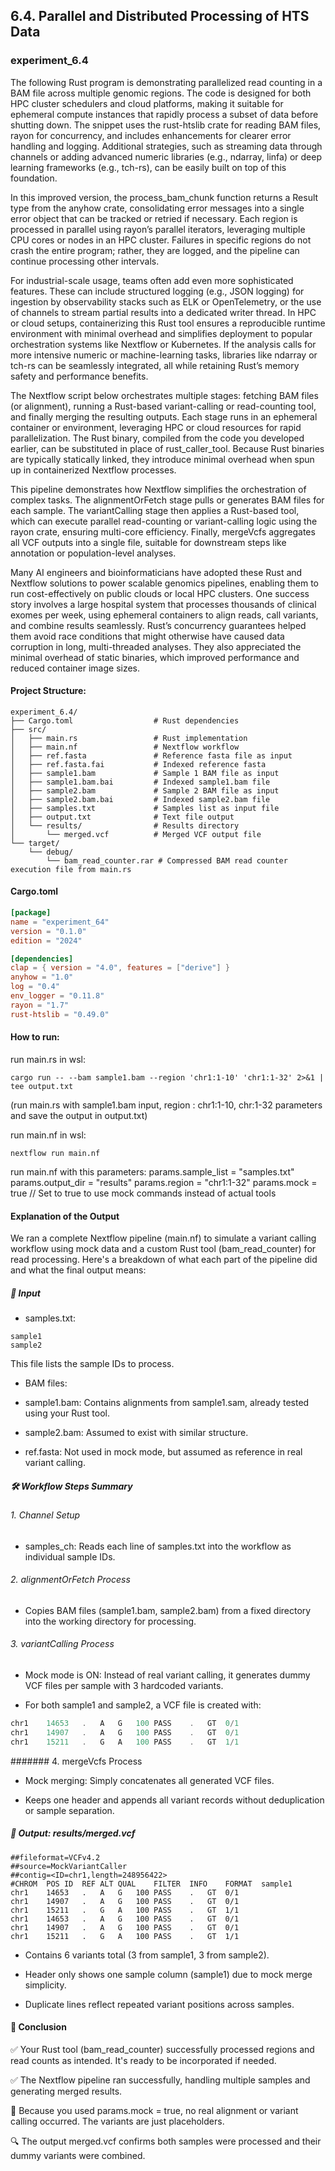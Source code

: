 ## 6.4. Parallel and Distributed Processing of HTS Data

### experiment_6.4

The following Rust program is demonstrating parallelized read counting in a BAM file across multiple genomic regions. The code is designed for both HPC cluster schedulers and cloud platforms, making it suitable for ephemeral compute instances that rapidly process a subset of data before shutting down. The snippet uses the rust-htslib crate for reading BAM files, rayon for concurrency, and includes enhancements for clearer error handling and logging. Additional strategies, such as streaming data through channels or adding advanced numeric libraries (e.g., ndarray, linfa) or deep learning frameworks (e.g., tch-rs), can be easily built on top of this foundation.

In this improved version, the process_bam_chunk function returns a Result type from the anyhow crate, consolidating error messages into a single error object that can be tracked or retried if necessary. Each region is processed in parallel using rayon’s parallel iterators, leveraging multiple CPU cores or nodes in an HPC cluster. Failures in specific regions do not crash the entire program; rather, they are logged, and the pipeline can continue processing other intervals.

For industrial-scale usage, teams often add even more sophisticated features. These can include structured logging (e.g., JSON logging) for ingestion by observability stacks such as ELK or OpenTelemetry, or the use of channels to stream partial results into a dedicated writer thread. In HPC or cloud setups, containerizing this Rust tool ensures a reproducible runtime environment with minimal overhead and simplifies deployment to popular orchestration systems like Nextflow or Kubernetes. If the analysis calls for more intensive numeric or machine-learning tasks, libraries like ndarray or tch-rs can be seamlessly integrated, all while retaining Rust’s memory safety and performance benefits.

The Nextflow script below orchestrates multiple stages: fetching BAM files (or alignment), running a Rust-based variant-calling or read-counting tool, and finally merging the resulting outputs. Each stage runs in an ephemeral container or environment, leveraging HPC or cloud resources for rapid parallelization. The Rust binary, compiled from the code you developed earlier, can be substituted in place of rust_caller_tool. Because Rust binaries are typically statically linked, they introduce minimal overhead when spun up in containerized Nextflow processes.

This pipeline demonstrates how Nextflow simplifies the orchestration of complex tasks. The alignmentOrFetch stage pulls or generates BAM files for each sample. The variantCalling stage then applies a Rust-based tool, which can execute parallel read-counting or variant-calling logic using the rayon crate, ensuring multi-core efficiency. Finally, mergeVcfs aggregates all VCF outputs into a single file, suitable for downstream steps like annotation or population-level analyses.

Many AI engineers and bioinformaticians have adopted these Rust and Nextflow solutions to power scalable genomics pipelines, enabling them to run cost-effectively on public clouds or local HPC clusters. One success story involves a large hospital system that processes thousands of clinical exomes per week, using ephemeral containers to align reads, call variants, and combine results seamlessly. Rust’s concurrency guarantees helped them avoid race conditions that might otherwise have caused data corruption in long, multi-threaded analyses. They also appreciated the minimal overhead of static binaries, which improved performance and reduced container image sizes.

#### Project Structure:

```plaintext
experiment_6.4/
├── Cargo.toml                  # Rust dependencies
├── src/
│   ├── main.rs                 # Rust implementation
│   ├── main.nf                 # Nextflow workflow
│   ├── ref.fasta               # Reference fasta file as input
│   ├── ref.fasta.fai           # Indexed reference fasta
│   ├── sample1.bam             # Sample 1 BAM file as input
│   ├── sample1.bam.bai         # Indexed sample1.bam file
│   ├── sample2.bam             # Sample 2 BAM file as input
│   ├── sample2.bam.bai         # Indexed sample2.bam file
│   ├── samples.txt             # Samples list as input file
│   ├── output.txt              # Text file output
│   └── results/                # Results directory
│       └── merged.vcf          # Merged VCF output file
└── target/
    └── debug/
        └── bam_read_counter.rar # Compressed BAM read counter execution file from main.rs
```

#### Cargo.toml

```toml
[package]
name = "experiment_64"
version = "0.1.0"
edition = "2024"

[dependencies]
clap = { version = "4.0", features = ["derive"] }
anyhow = "1.0"
log = "0.4"
env_logger = "0.11.8"
rayon = "1.7"
rust-htslib = "0.49.0"
```

#### How to run:

run main.rs in wsl:

```wsl
cargo run -- --bam sample1.bam --region 'chr1:1-10' 'chr1:1-32' 2>&1 | tee output.txt
```

(run main.rs with sample1.bam input, region : chr1:1-10, chr:1-32 parameters and save the output in output.txt)

run main.nf in wsl:

```wsl
nextflow run main.nf
```

run main.nf with this parameters:
params.sample_list = "samples.txt"
params.output_dir = "results"
params.region = "chr1:1-32"
params.mock = true  // Set to true to use mock commands instead of actual tools


#### Explanation of the Output
We ran a complete Nextflow pipeline (main.nf) to simulate a variant calling workflow using mock data and a custom Rust tool (bam_read_counter) for read processing. Here's a breakdown of what each part of the pipeline did and what the final output means:

##### 🧪 Input

* samples.txt:

```text
sample1
sample2
```

This file lists the sample IDs to process.

* BAM files:

 * sample1.bam: Contains alignments from sample1.sam, already tested using your Rust tool.

 * sample2.bam: Assumed to exist with similar structure.

* ref.fasta: Not used in mock mode, but assumed as reference in real variant calling.

##### 🛠️ Workflow Steps Summary

###### 1. Channel Setup

* samples_ch: Reads each line of samples.txt into the workflow as individual sample IDs.

###### 2. alignmentOrFetch Process

* Copies BAM files (sample1.bam, sample2.bam) from a fixed directory into the working directory for processing.

###### 3. variantCalling Process
* Mock mode is ON: Instead of real variant calling, it generates dummy VCF files per sample with 3 hardcoded variants.

* For both sample1 and sample2, a VCF file is created with:

```rust
chr1	14653	.	A	G	100	PASS	.	GT	0/1
chr1	14907	.	A	G	100	PASS	.	GT	0/1
chr1	15211	.	G	A	100	PASS	.	GT	1/1
```

####### 4. mergeVcfs Process

* Mock merging: Simply concatenates all generated VCF files.

* Keeps one header and appends all variant records without deduplication or sample separation.

##### 📄 Output: results/merged.vcf

```text
##fileformat=VCFv4.2
##source=MockVariantCaller
##contig=<ID=chr1,length=248956422>
#CHROM	POS	ID	REF	ALT	QUAL	FILTER	INFO	FORMAT	sample1
chr1	14653	.	A	G	100	PASS	.	GT	0/1
chr1	14907	.	A	G	100	PASS	.	GT	0/1
chr1	15211	.	G	A	100	PASS	.	GT	1/1
chr1	14653	.	A	G	100	PASS	.	GT	0/1
chr1	14907	.	A	G	100	PASS	.	GT	0/1
chr1	15211	.	G	A	100	PASS	.	GT	1/1
```

* Contains 6 variants total (3 from sample1, 3 from sample2).

* Header only shows one sample column (sample1) due to mock merge simplicity.

* Duplicate lines reflect repeated variant positions across samples.

#### 🧾 Conclusion

✅ Your Rust tool (bam_read_counter) successfully processed regions and read counts as intended. It's ready to be incorporated if needed.

✅ The Nextflow pipeline ran successfully, handling multiple samples and generating merged results.

🧪 Because you used params.mock = true, no real alignment or variant calling occurred. The variants are just placeholders.

🔍 The output merged.vcf confirms both samples were processed and their dummy variants were combined.

